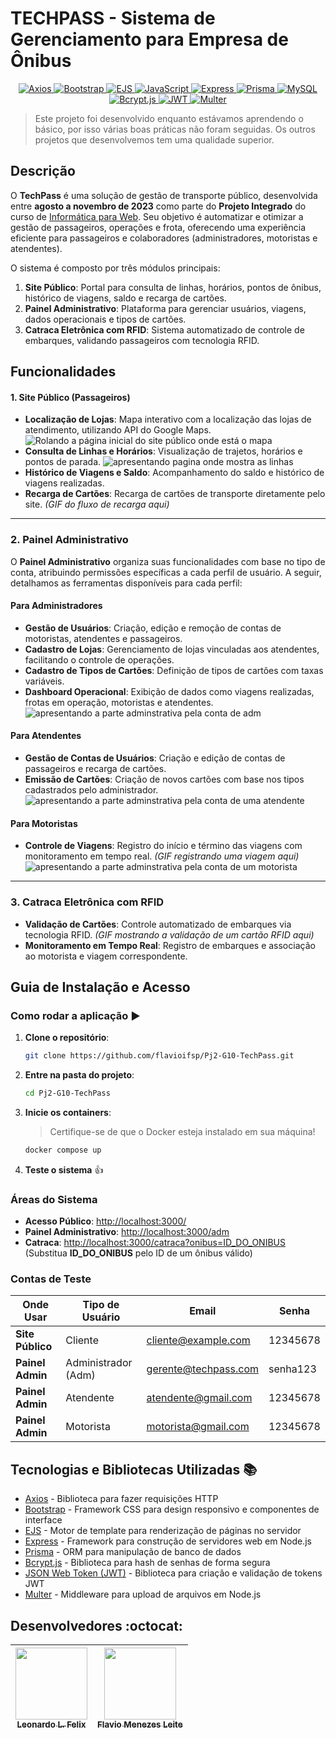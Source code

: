 # TECHPASS - Sistema de Gerenciamento para Empresa de Ônibus

<p align="center">
  <a href="https://axios-http.com/" target="_blank">
    <img src="https://img.shields.io/badge/Axios-HTTP%20Client-5A29E4?style=for-the-badge&logo=axios" alt="Axios"/>
  </a>
  <a href="https://getbootstrap.com/" target="_blank">
    <img src="https://img.shields.io/badge/Bootstrap-CSS%20Framework-7952B3?style=for-the-badge&logo=bootstrap" alt="Bootstrap"/>
  </a>
  <a href="https://ejs.co/" target="_blank">
    <img src="https://img.shields.io/badge/EJS-Template%20Engine-8BC500?style=for-the-badge&logo=ejs" alt="EJS"/>
  </a>
  <a href="https://developer.mozilla.org/en-US/docs/Web/JavaScript" target="_blank">
    <img src="https://img.shields.io/badge/JavaScript-Linguagem-F7DF1E?style=for-the-badge&logo=javascript" alt="JavaScript"/>
  </a>
  <a href="https://expressjs.com/" target="_blank">
    <img src="https://img.shields.io/badge/Express-Web%20Framework-000000?style=for-the-badge&logo=express" alt="Express"/>
  </a>
  <a href="https://www.prisma.io/" target="_blank">
    <img src="https://img.shields.io/badge/Prisma-ORM-2D3748?style=for-the-badge&logo=prisma" alt="Prisma"/>
  </a>
  <a href="https://www.mysql.com/" target="_blank">
    <img src="https://img.shields.io/badge/MySQL-Database-4479A1?style=for-the-badge&logo=mysql" alt="MySQL"/>
  </a>
  <a href="https://www.npmjs.com/package/bcryptjs" target="_blank">
    <img src="https://img.shields.io/badge/Bcrypt.js-Security-00C7B7?style=for-the-badge&logo=lock" alt="Bcrypt.js"/>
  </a>
  <a href="https://jwt.io/" target="_blank">
    <img src="https://img.shields.io/badge/JWT-Authentication-000000?style=for-the-badge&logo=jsonwebtokens" alt="JWT"/>
  </a>
  <a href="https://www.npmjs.com/package/multer" target="_blank">
    <img src="https://img.shields.io/badge/Multer-File%20Upload-FF6F00?style=for-the-badge&logo=upload" alt="Multer"/>
  </a>
</p>

> Este projeto foi desenvolvido enquanto estávamos aprendendo o básico, por isso várias boas práticas não foram seguidas. Os outros projetos que desenvolvemos tem uma qualidade superior.

## Descrição

O **TechPass** é uma solução de gestão de transporte público, desenvolvida entre **agosto a novembro de 2023** como parte do **Projeto Integrado** do curso de [Informática para Web](https://www.ifspcaraguatatuba.edu.br/cursos/tecnico/tecnico-em-informatica-para-internet). Seu objetivo é automatizar e otimizar a gestão de passageiros, operações e frota, oferecendo uma experiência eficiente para passageiros e colaboradores (administradores, motoristas e atendentes).

O sistema é composto por três módulos principais:

1. **Site Público**: Portal para consulta de linhas, horários, pontos de ônibus, histórico de viagens, saldo e recarga de cartões.  
2. **Painel Administrativo**: Plataforma para gerenciar usuários, viagens, dados operacionais e tipos de cartões.  
3. **Catraca Eletrônica com RFID**: Sistema automatizado de controle de embarques, validando passageiros com tecnologia RFID.
   
## Funcionalidades

#### 1. Site Público (Passageiros)

- **Localização de Lojas**: Mapa interativo com a localização das lojas de atendimento, utilizando API do Google Maps.  
  ![Rolando a página inicial do site público onde está o mapa](https://gist.githubusercontent.com/6aleatorio6/0cef2af7cab5eff1fd4bc2c6ca6ed174/raw/31cb76ff17bf7f7bbd7ebfc93e1c3171d655cb35/index_public.gif)
- **Consulta de Linhas e Horários**: Visualização de trajetos, horários e pontos de parada. ![apresentando pagina onde mostra as linhas](https://gist.githubusercontent.com/6aleatorio6/0cef2af7cab5eff1fd4bc2c6ca6ed174/raw/7ce853581a380157cd72146b2103ab83a273f1ca/linhas.gif)
- **Histórico de Viagens e Saldo**: Acompanhamento do saldo e histórico de viagens realizadas.  
- **Recarga de Cartões**: Recarga de cartões de transporte diretamente pelo site. *(GIF do fluxo de recarga aqui)*  

---

### 2. Painel Administrativo

O **Painel Administrativo** organiza suas funcionalidades com base no tipo de conta, atribuindo permissões específicas a cada perfil de usuário. A seguir, detalhamos as ferramentas disponíveis para cada perfil:

#### Para Administradores

- **Gestão de Usuários**: Criação, edição e remoção de contas de motoristas, atendentes e passageiros.  
- **Cadastro de Lojas**: Gerenciamento de lojas vinculadas aos atendentes, facilitando o controle de operações.  
- **Cadastro de Tipos de Cartões**: Definição de tipos de cartões com taxas variáveis.  
- **Dashboard Operacional**: Exibição de dados como viagens realizadas, frotas em operação, motoristas e atendentes.
  ![apresentando a parte adminstrativa pela conta de adm](https://gist.githubusercontent.com/6aleatorio6/0cef2af7cab5eff1fd4bc2c6ca6ed174/raw/0b520da5ab1eacf23428787d51772da6ea0f2f2f/adm_adm.gif)

#### Para Atendentes

- **Gestão de Contas de Usuários**: Criação e edição de contas de passageiros e recarga de cartões.  
- **Emissão de Cartões**: Criação de novos cartões com base nos tipos cadastrados pelo administrador.  
  ![apresentando a parte adminstrativa pela conta de uma atendente](https://gist.githubusercontent.com/6aleatorio6/0cef2af7cab5eff1fd4bc2c6ca6ed174/raw/4ea5b93036b01b3a68c77c13e6fc62a3389354b6/adm_atendente.gif)

#### Para Motoristas

- **Controle de Viagens**: Registro do início e término das viagens com monitoramento em tempo real. *(GIF registrando uma viagem aqui)*  
 ![apresentando a parte adminstrativa pela conta de um motorista](https://gist.githubusercontent.com/6aleatorio6/0cef2af7cab5eff1fd4bc2c6ca6ed174/raw/d84f4f1ee941c5df0a9f08de502c54f1f2ed1b0a/adm_motorista.gif)
---

### 3. Catraca Eletrônica com RFID

- **Validação de Cartões**: Controle automatizado de embarques via tecnologia RFID. *(GIF mostrando a validação de um cartão RFID aqui)*  
- **Monitoramento em Tempo Real**: Registro de embarques e associação ao motorista e viagem correspondente.  


## Guia de Instalação e Acesso 

### Como rodar a aplicação ▶️
1. **Clone o repositório**:
    ```sh
    git clone https://github.com/flavioifsp/Pj2-G10-TechPass.git
    ```

2. **Entre na pasta do projeto**:
    ```sh
    cd Pj2-G10-TechPass
    ```

3. **Inicie os containers**:
    > Certifique-se de que o Docker esteja instalado em sua máquina!
    ```sh
    docker compose up
    ```

5. **Teste o sistema** 👍

### Áreas do Sistema

- **Acesso Público**: [http://localhost:3000/](http://localhost:3000/)
- **Painel Administrativo**: [http://localhost:3000/adm](http://localhost:3000/adm)
- **Catraca**: [http://localhost:3000/catraca?onibus=ID_DO_ONIBUS](http://localhost:3000/catraca?onibus=ID_DO_ONIBUS)  
  (Substitua **ID_DO_ONIBUS** pelo ID de um ônibus válido)

### Contas de Teste

| **Onde Usar**      | **Tipo de Usuário** | **Email**                 | **Senha**   |
|--------------------|---------------------|---------------------------|-------------|
| **Site Público**   | Cliente             | cliente@example.com        | 12345678    |
| **Painel Admin**   | Administrador (Adm) | gerente@techpass.com       | senha123    |
| **Painel Admin**   | Atendente           | atendente@gmail.com        | 12345678    |
| **Painel Admin**   | Motorista           | motorista@gmail.com        | 12345678    |

## Tecnologias e Bibliotecas Utilizadas :books:

- [Axios](https://axios-http.com/) - Biblioteca para fazer requisições HTTP
- [Bootstrap](https://getbootstrap.com/) - Framework CSS para design responsivo e componentes de interface
- [EJS](https://ejs.co/) - Motor de template para renderização de páginas no servidor
- [Express](https://expressjs.com/) - Framework para construção de servidores web em Node.js
- [Prisma](https://www.prisma.io/) - ORM para manipulação de banco de dados
- [Bcrypt.js](https://www.npmjs.com/package/bcryptjs) - Biblioteca para hash de senhas de forma segura
- [JSON Web Token (JWT)](https://jwt.io/) - Biblioteca para criação e validação de tokens JWT
- [Multer](https://www.npmjs.com/package/multer) - Middleware para upload de arquivos em Node.js


## Desenvolvedores :octocat:

| [<img src="https://avatars.githubusercontent.com/u/132392161?v=4" width=115><br><sub>Leonardo L. Felix</sub>](https://github.com/6aleatorio6) | [<img src="https://avatars.githubusercontent.com/u/141774746?v=4" width=115><br><sub>Flavio Menezes Leite</sub>](https://github.com/flavioifsp) |
| :---: | :---:

